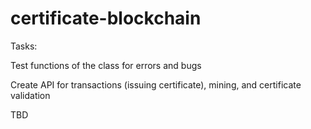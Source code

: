 # certificate-blockchain

Tasks:

Test functions of the class for errors and bugs

Create API for transactions (issuing certificate), mining, and certificate validation

TBD
